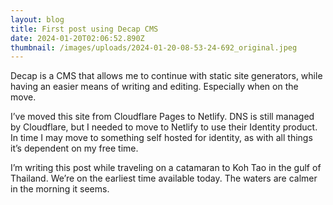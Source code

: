 ```yaml
---
layout: blog
title: First post using Decap CMS
date: 2024-01-20T02:06:52.890Z
thumbnail: /images/uploads/2024-01-20-08-53-24-692_original.jpeg
---
```

Decap is a CMS that allows me to continue with static site generators, while having an easier means of writing and editing. Especially when on the move.

I’ve moved this site from Cloudflare Pages to Netlify. DNS is still managed by Cloudflare, but I needed to move to Netlify to use their Identity product. In time I may move to something self hosted for identity, as with all things it’s dependent on my free time.

I’m writing this post while traveling on a catamaran to Koh Tao in the gulf of Thailand. We’re on the earliest time available today. The waters are calmer in the morning it seems.